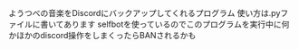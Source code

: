 ようつべの音楽をDiscordにバックアップしてくれるプログラム
使い方は.pyファイルに書いてあります
selfbotを使っているのでこのプログラムを実行中に何かほかのdiscord操作をしまくったらBANされるかも
